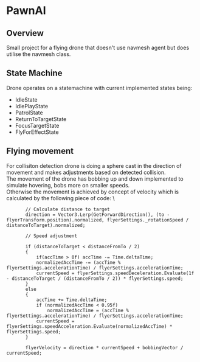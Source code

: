 # PawnAI

## Overview
Small project for a flying drone that doesn't use navmesh agent but does utilise the navmesh class.

## State Machine
Drone operates on a statemachine with current implemented states being:
 - IdleState
 - IdlePlayState
 - PatrolState
 - ReturnToTargetState
 - FocusTargetState
 - FlyForEffectState

## Flying movement

For collisiton detection drone is doing a sphere cast in the direction of movement and makes adjustments based on detected collision. \
The movement of the drone has bobbing up and down implemented to simulate hovering, bobs more on smaller speeds. \
Otherwise the movement is achieved by concept of velocity which is calculated by the following piece of code: \
 ```
        // Calculate distance to target
        direction = Vector3.Lerp(GetForwardDirection(), (to - flyerTransform.position).normalized, flyerSettings._rotationSpeed / distanceToTarget).normalized;

        // Speed adjustment

        if (distanceToTarget < distanceFromTo / 2)
        {
            if(accTime > 0f) accTime -= Time.deltaTime;
            normalizedAccTime -= (accTime % flyerSettings.accelerationTime) / flyerSettings.accelerationTime;
            currentSpeed = flyerSettings.speedDeceleration.Evaluate(1f - distanceToTarget / (distanceFromTo / 2)) * flyerSettings.speed;
        }
        else
        {
            accTime += Time.deltaTime;
            if (normalizedAccTime < 0.95f)
                normalizedAccTime = (accTime % flyerSettings.accelerationTime) / flyerSettings.accelerationTime;
            currentSpeed = flyerSettings.speedAcceleration.Evaluate(normalizedAccTime) * flyerSettings.speed;
        }

        flyerVelocity = direction * currentSpeed + bobbingVector / currentSpeed;
 ```
